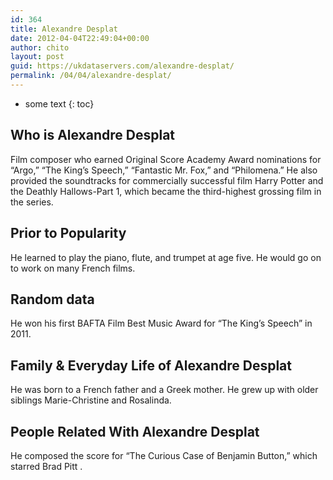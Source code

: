 ```yaml
---
id: 364
title: Alexandre Desplat
date: 2012-04-04T22:49:04+00:00
author: chito
layout: post
guid: https://ukdataservers.com/alexandre-desplat/
permalink: /04/04/alexandre-desplat/
---
```


* some text
{: toc}


## Who is  Alexandre Desplat



Film composer who earned Original Score Academy Award nominations for &#8220;Argo,&#8221; &#8220;The King&#8217;s Speech,&#8221; &#8220;Fantastic Mr. Fox,&#8221; and &#8220;Philomena.&#8221; He also provided the soundtracks for commercially successful film Harry Potter and the Deathly Hallows-Part 1, which became the third-highest grossing film in the series.

      
      
      
## Prior to Popularity 



He learned to play the piano, flute, and trumpet at age five. He would go on to work on many French films.

      
      
      
## Random data 



He won his first BAFTA Film Best Music Award for &#8220;The King&#8217;s Speech&#8221; in 2011.

      
      
      
## Family & Everyday Life of Alexandre Desplat



He was born to a French father and a Greek mother. He grew up with older siblings Marie-Christine and Rosalinda.

      
      
      
## People Related With  Alexandre Desplat



He composed the score for &#8220;The Curious Case of Benjamin Button,&#8221; which starred Brad Pitt .

      
    
  



    
    
  
